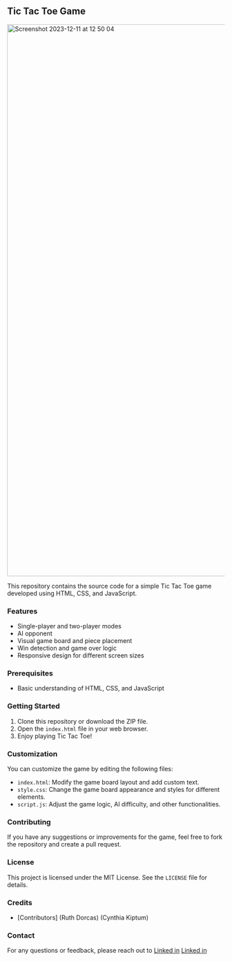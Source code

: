 ## Tic Tac Toe Game

<img width="1280" alt="Screenshot 2023-12-11 at 12 50 04" src="https://github.com/Cindyjeby/the-game/assets/106535441/a900f0de-5481-4001-9586-98d19c8b61b9">








This repository contains the source code for a simple Tic Tac Toe game developed using HTML, CSS, and JavaScript.

### Features

* Single-player and two-player modes
* AI opponent 
* Visual game board and piece placement
* Win detection and game over logic
* Responsive design for different screen sizes

### Prerequisites

* Basic understanding of HTML, CSS, and JavaScript

### Getting Started

1. Clone this repository or download the ZIP file.
2. Open the `index.html` file in your web browser.
3. Enjoy playing Tic Tac Toe!

### Customization

You can customize the game by editing the following files:

* `index.html`: Modify the game board layout and add custom text.
* `style.css`: Change the game board appearance and styles for different elements.
* `script.js`: Adjust the game logic, AI difficulty, and other functionalities.

### Contributing

If you have any suggestions or improvements for the game, feel free to fork the repository and create a pull request.

### License

This project is licensed under the MIT License. See the `LICENSE` file for details.

### Credits

* [Contributors]
 (Ruth Dorcas)
 (Cynthia Kiptum)

### Contact

For any questions or feedback, please reach out to 
[Linked in](https://www.linkedin.com/in/ruth-dorcas-66262022b/.md)
[Linked in](https://www.linkedin.com/in/cynthia-kiptum-5140a0271?trk=contact-info.md)



